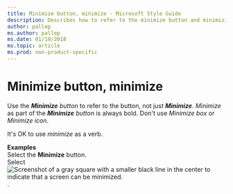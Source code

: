 ```yaml
---
title: Minimize button, minimize - Microsoft Style Guide
description: Describes how to refer to the minimize button and minimizing screens in content and provides examples of referring to minimizing screens in content.
author: pallep
ms.author: pallep
ms.date: 01/19/2018
ms.topic: article
ms.prod: non-product-specific
---
```


# Minimize button, minimize

Use the ***Minimize*** *button* to refer to the button, not just ***Minimize***. *Minimize* as part of the ***Minimize*** *button* is always bold. Don't use *Minimize box* or *Minimize icon*. 

It's OK to use *minimize* as a verb. 

**Examples**  
Select the **Minimize** button.   
Select ![Screenshot of a gray square with a smaller black line in the center to indicate that a screen can be minimized.](media/minimize-button-minimize/1223646377.png).
